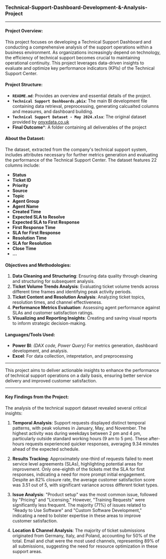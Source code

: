 
### Technical-Support-Dashboard-Development-&-Analysis-Project
---
#### Project Overview:

This project focuses on developing a Technical Support Dashboard and conducting a comprehensive analysis of the support operations within a business environment. As organizations increasingly depend on technology, the efficiency of technical support becomes crucial to maintaining operational continuity. This project leverages data-driven insights to evaluate and optimize key performance indicators (KPIs) of the Technical Support Center.

#### Project Structure:

- **`README.md`**: Provides an overview and essential details of the project.
- **`Technical Support Dashboards.pbix`**: The main BI development file containing data retrieval, preprocessing, generating calcualted columns and measures, and dashboard building.
- **`Technical Support Dataset - May 2024.xlsx`**: The original dataset provided by [onyxdata.co.uk](https://onyxdata.co.uk/)
- **Final Outcome***: A folder containing all deliverables of the project

#### About the Dataset:

The dataset, extracted from the company's technical support system, includes attributes necessary for further metrics generation and evaluating the performance of the Technical Support Center. The dataset features 22 columns include:
- **Status**
- **Ticket ID**
- **Priority**
- **Source**
- **Topic**
- **Agent Group**
- **Agent Name**
- **Created Time**
- **Expected SLA to Resolve**
- **Expected SLA to First Response**
- **First Response Time**
- **SLA for First Response**
- **Resolution Time**
- **SLA for Resolution**
- **Close Time**
- **...**

#### Objectives and Methodologies:

1. **Data Cleaning and Structuring**: Ensuring data quality through cleaning and structuring for subsequent analysis.
2. **Ticket Volume Trends Analysis**: Evaluating ticket volume trends across different time frames and identifying peak activity periods.
3. **Ticket Content and Resolution Analysis**: Analyzing ticket topics, resolution times, and channel effectiveness.
4. **Performance Metrics Evaluation**: Assessing agent performance against SLAs and customer satisfaction ratings.
5. **Visualizing and Reporting Insights**: Creating and saving visual reports to inform strategic decision-making.

#### Languages/Tools Used:

- **Power BI**: <i>(DAX code, Power Query)</i> For metrics generation, dashboard development, and analysis.
- **Excel**: For data collection, intepretation, and preprocessing
---
This project aims to deliver actionable insights to enhance the performance of technical support operations on a daily basis, ensuring better service delivery and improved customer satisfaction.

---
#### Key Findings from the Project:

The analysis of the technical support dataset revealed several critical insights:

1. **Temporal Analysis**: Support requests displayed distinct temporal patterns, with peak volumes in January, May, and November. The highest activity was during weekdays between 2 pm and 4 pm, particularly outside standard working hours (9 am to 5 pm). These after-hours requests experienced quicker responses, averaging 9.34 minutes ahead of the expected schedule.

2. **Results Tracking**: Approximately one-third of requests failed to meet service level agreements (SLAs), highlighting potential areas for improvement. Only one-eighth of the tickets met the SLA for first responses, indicating a need for more prompt initial engagement. Despite an 82% closure rate, the average customer satisfaction score was 3.51 out of 5, with significant variance across different ticket types.

3. **Issue Analysis**: "Product setup" was the most common issue, followed by "Pricing" and "Licensing." However, "Training Requests" were significantly less frequent. The majority (71%) of issues related to "Ready to Use Software" and "Custom Software Development," indicating a need to bolster expertise in these areas to improve customer satisfaction.

4. **Location & Channel Analysis**: The majority of ticket submissions originated from Germany, Italy, and Poland, accounting for 50% of the total. Email and chat were the most used channels, representing 89% of all submissions, suggesting the need for resource optimization in these support areas.